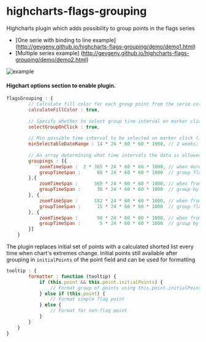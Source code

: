 # highcharts-flags-grouping
Highcharts plugin which adds possibility to group points in the flags series 

* [One serie with binding to line example] (http://gevgeny.github.io/highcharts-flags-grouping/demo/demo1.html) 
* [Multiple series example] (http://gevgeny.github.io/highcharts-flags-grouping/demo/demo2.html)

![example](https://raw.githubusercontent.com/gevgeny/highcharts-flags-grouping/master/demo/demo.png)

#### Higchart options section to enable plugin.
```javascript
flagsGrouping : {
        // Calculate fill color for each group point from the serie color and count of initial points in the grouped point 
        calculateFillColor : true,
        
        // Specify whether to select group tine interval on marker click
        selectGroupOnClick : true,
        
        // Min possible time interval to be selected on marker click (if selectGroupOnClick specified)
        minSelectableDateRange : 14 * 24 * 60 * 60 * 1000, // 2 weeks;
  
        // An array determining what time intervals the data is allowed to be grouped to. 
        groupings : [{
            zoomTimeSpan :  2 * 365 * 24 * 60 * 60 * 1000, // when more then 2 years selected
            groupTimeSpan :      60 * 24 * 60 * 60 * 1000  // group flags by 60 days
        },{
            zoomTimeSpan :      365 * 24 * 60 * 60 * 1000, // when from 2 to 1 years selected
            groupTimeSpan :      30 * 24 * 60 * 60 * 1000  // group by 30 days
        }, {
            zoomTimeSpan :      182 * 24 * 60 * 60 * 1000, // when from 1 to half year selected
            groupTimeSpan :      15 * 24 * 60 * 60 * 1000  // group flags by 15 days
        }, {
            zoomTimeSpan :       90 * 24 * 60 * 60 * 1000, // when from half year to 3 month selected
            groupTimeSpan :       5 * 24 * 60 * 60 * 1000  // group by 5 days
        }]
    }
```
The plugin replaces initial set of points with a calculated shorted list every time when chart's extremes change.
Initial points still available after grouping in `initialPoints` of the point field and can be used for formatting
```javascript
tooltip : {
        formatter : function (tooltip) {
            if (this.point && this.point.initialPoints) {
                // Format group of points using this.point.initialPoints;
            } else if (this.point) {
                // Format simple flag point
            } else {
                // Format for non-flag point
            } 
        }
    }
}
```
